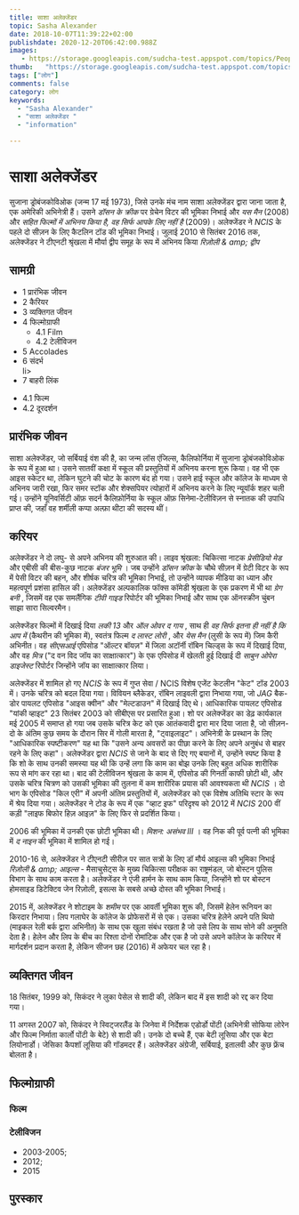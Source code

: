 ```yaml
---
title: साशा अलेक्जेंडर 
topic: Sasha Alexander
date: 2018-10-07T11:39:22+02:00
publishdate: 2020-12-20T06:42:00.988Z
images: 
   - https://storage.googleapis.com/sudcha-test.appspot.com/topics/People/sasha_alexander/1.jpeg
thumb:   "https://storage.googleapis.com/sudcha-test.appspot.com/topics/People/sasha_alexander/thumb.jpeg"
tags: ["लोग"]
comments: false
category: लोग
keywords: 
  - "Sasha Alexander"
  - "साशा अलेक्जेंडर "
  - "information"

---
```

<h1> साशा अलेक्जेंडर </h1> <p> </p> <p> सुजाना ड्रोबंजकोविओक (जन्म 17 मई 1973), जिसे उनके मंच नाम साशा अलेक्जेंडर द्वारा जाना जाता है, एक अमेरिकी अभिनेत्री हैं। उसने <i> डॉसन के क्रीक </i> पर ग्रेचेन विटर की भूमिका निभाई और <i> यस मैन </i> (2008) और <i> सहित फिल्मों में अभिनय किया है, वह सिर्फ आपके लिए नहीं है </i> (2009)। अलेक्जेंडर ने <i> NCIS </i> के पहले दो सीज़न के लिए कैटलिन टॉड की भूमिका निभाई। जुलाई 2010 से सितंबर 2016 तक, अलेक्जेंडर ने टीएनटी श्रृंखला में मौर्या द्वीप समूह के रूप में अभिनय किया <i> रिज़ोली & amp; द्वीप </i> </p> <h2> सामग्री </h2> <ul> <li> 1 प्रारंभिक जीवन </li> <li> 2 कैरियर </li> <li> 3 व्यक्तिगत जीवन </li> <li> 4 फिल्मोग्राफी <ul> <li> 4.1 Film </li> <li> 4.2 टेलीविजन </li> </ul> </li> <li> 5 Accolades </li> <li> 6 संदर्भ </li> li> <li> 7 बाहरी लिंक </li> </ul> <ul> <li> 4.1 फिल्म </li> <li> 4.2 दूरदर्शन </li> </ul> <h2> प्रारंभिक जीवन </h2> <p> साशा अलेक्जेंडर, जो सर्बियाई वंश की है, का जन्म लॉस एंजिल्स, कैलिफोर्निया में सुजाना ड्रोबंजकोविओक के रूप में हुआ था। उसने सातवीं कक्षा में स्कूल की प्रस्तुतियों में अभिनय करना शुरू किया। वह भी एक आइस स्केटर था, लेकिन घुटने की चोट के कारण बंद हो गया। उसने हाई स्कूल और कॉलेज के माध्यम से अभिनय जारी रखा, फिर समर स्टॉक और शेक्सपियर त्योहारों में अभिनय करने के लिए न्यूयॉर्क शहर चली गई। उन्होंने यूनिवर्सिटी ऑफ़ सदर्न कैलिफ़ोर्निया के स्कूल ऑफ़ सिनेमा-टेलीविज़न से स्नातक की उपाधि प्राप्त की, जहाँ वह शर्मीली कप्पा अल्फ़ा थीटा की सदस्य थीं। </p> <h2> करियर </h2> <p> अलेक्जेंडर ने दो लघु- से अपने अभिनय की शुरुआत की। लाइव श्रृंखला: चिकित्सा नाटक <i> प्रेसीडियो मेड </i> और एबीसी की बीस-कुछ नाटक <i> बंजर भूमि </i>। जब उन्होंने <i> डॉसन क्रीक </i> के चौथे सीज़न में ग्रेटी विटर के रूप में पेसी विटर की बहन, और शीर्षक चरित्र की भूमिका निभाई, तो उन्होंने व्यापक मीडिया का ध्यान और महत्वपूर्ण प्रशंसा हासिल की। अलेक्जेंडर अल्पकालिक फॉक्स कॉमेडी श्रृंखला के एक प्रकरण में भी था <i> ग्रेग बनी </i>, जिसमें वह एक समलैंगिक <i> टीवी गाइड </i> रिपोर्टर की भूमिका निभाई और साथ एक ऑनस्क्रीन चुंबन साझा सारा सिल्वरमैन। </p> <p> अलेक्जेंडर फिल्मों में दिखाई दिया <i> लकी 13 </i> और <i> ऑल ओवर द गाय </i>, साथ ही <i> वह सिर्फ इतना ही नहीं है कि आप में </i> (कैथरीन की भूमिका में), स्वतंत्र फिल्म <i> द लास्ट लोरी </i>, और <i> येस मैन </i> (लुसी के रूप में) जिम कैरी अभिनीत। वह <i> सीएसआई </i> एपिसोड "ऑल्टर बॉयज़" में जिला अटॉर्नी रॉबिन चिल्ड्स के रूप में दिखाई दिया, और वह <i> मित्र </i> ("द वन विद जॉय का साक्षात्कार") के एक एपिसोड में खेलती हुई दिखाई दी <i> साबुन ओपेरा डाइजेस्ट </i> रिपोर्टर जिन्होंने जॉय का साक्षात्कार लिया। </p> <p> अलेक्जेंडर में शामिल हो गए <i> NCIS </i> के रूप में गुप्त सेवा / NCIS विशेष एजेंट केटलीन "केट" टॉड 2003 में। उनके चरित्र को बदल दिया गया। विवियन ब्लैकेडर, रॉबिन लाइवली द्वारा निभाया गया, जो <i> JAG </i> बैक-डोर पायलट एपिसोड "आइस क्वीन" और "मेल्टडाउन" में दिखाई दिए थे। आधिकारिक पायलट एपिसोड "यांकी व्हाइट" 23 सितंबर 2003 को सीबीएस पर प्रसारित हुआ। शो पर अलेक्जेंडर का डेढ़ कार्यकाल मई 2005 में समाप्त हो गया जब उसके चरित्र केट को एक आतंकवादी द्वारा मार दिया जाता है, जो सीज़न-दो के अंतिम कुछ समय के दौरान सिर में गोली मारता है, "ट्वाइलाइट"। अभिनेत्री के प्रस्थान के लिए "आधिकारिक स्पष्टीकरण" यह था कि "उसने अन्य अवसरों का पीछा करने के लिए अपने अनुबंध से बाहर रहने के लिए कहा"। अलेक्जेंडर द्वारा <i> NCIS </i> से जाने के बाद से दिए गए बयानों में, उन्होंने स्पष्ट किया है कि शो के साथ उनकी समस्या यह थी कि उन्हें लगा कि काम का बोझ उनके लिए बहुत अधिक शारीरिक रूप से मांग कर रहा था। बाद की टेलीविजन श्रृंखला के काम में, एपिसोड की गिनती काफी छोटी थी, और उसके चरित्र चित्रण को उसकी भूमिका की तुलना में कम शारीरिक प्रयास की आवश्यकता थी <i> NCIS </i>। दो भाग के एपिसोड "किल एरी" में अपनी अंतिम प्रस्तुतियों में, अलेक्जेंडर को एक विशेष अतिथि स्टार के रूप में श्रेय दिया गया। अलेक्जेंडर ने टोड के रूप में एक "व्हाट इफ" परिदृश्य को 2012 में <i> NCIS </i> 200 वीं कड़ी "लाइफ बिफोर हिज़ आइज़" के लिए फिर से प्रदर्शित किया। </p> <p> 2006 की भूमिका में उनकी एक छोटी भूमिका थी। <i> मिशन: असंभव III </i>। वह निक की पूर्व पत्नी की भूमिका में <i> द नाइन </i> की भूमिका में शामिल हो गई। </p> <p> 2010-16 से, अलेक्जेंडर ने टीएनटी सीरीज़ पर सात सत्रों के लिए डॉ मौर्य आइल्स की भूमिका निभाई <i > रिज़ोली & amp; आइल्स </i> - मैसाचुसेट्स के मुख्य चिकित्सा परीक्षक का राष्ट्रमंडल, जो बोस्टन पुलिस विभाग के साथ काम करता है। अलेक्जेंडर ने एंजी हार्मन के साथ काम किया, जिन्होंने शो पर बोस्टन होमसाइड डिटेक्टिव जेन रिज़ोली, इसल्स के सबसे अच्छे दोस्त की भूमिका निभाई। </p> <p> 2015 में, अलेक्जेंडर ने शोटाइम के <i> शमीम </i> पर एक आवर्ती भूमिका शुरू की, जिसमें हेलेन रूनियन का किरदार निभाया। लिप गलाघेर के कॉलेज के प्रोफेसरों में से एक। उसका चरित्र हेलेने अपने पति थियो (माइकल रेली बर्क द्वारा अभिनीत) के साथ एक खुला संबंध रखता है जो उसे लिप के साथ सोने की अनुमति देता है। हेलेन और लिप के बीच का रिश्ता दोनों रोमांटिक और एक है जो उसे अपने कॉलेज के करियर में मार्गदर्शन प्रदान करता है, लेकिन सीजन छह (2016) में अफेयर चल रहा है। </p> <h2> व्यक्तिगत जीवन </h2> <p> 18 सितंबर, 1999 को, सिकंदर ने लुका पेसेल से शादी की, लेकिन बाद में इस शादी को रद्द कर दिया गया। </p> <p> 11 अगस्त 2007 को, सिकंदर ने स्विट्जरलैंड के जिनेवा में निर्देशक एडोर्डो पोंटी (अभिनेत्री सोफिया लोरेन और फिल्म निर्माता कार्लो पोंटी के बेटे) से शादी की। उनके दो बच्चे हैं, एक बेटी लूसिया और एक बेटा लियोनार्डो। जेसिका कैपशॉ लूसिया की गॉडमदर हैं। अलेक्जेंडर अंग्रेजी, सर्बियाई, इतालवी और कुछ फ्रेंच बोलता है। </p> <h2> फिल्मोग्राफी </h2> <h3> फिल्म </h3> <h3> टेलीविजन </h3> <ul> <li> 2003-2005; </li> <li> 2012; </li> <li> 2015 </li> </ul> <h2> पुरस्कार </h2> 